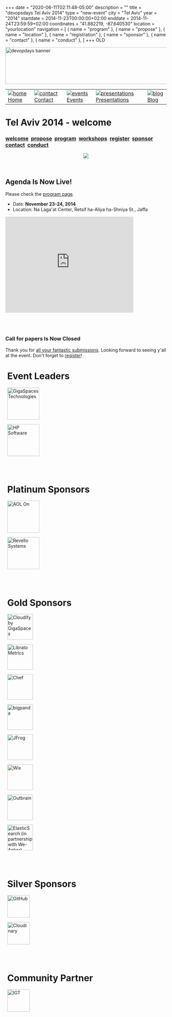 +++
date = "2020-06-11T02:11:48-05:00"
description = ""
title = "devopsdays Tel Aviv 2014"
type = "new-event"
city = "Tel Aviv"
year = "2014"
startdate = 2014-11-23T00:00:00+02:00
enddate = 2014-11-24T23:59:59+02:00
coordinates = "41.882219, -87.640530"
location = "yourlocation"
navigation = [
    { name = "program" },
    { name = "propose" },
    { name = "location" },
    { name = "registration" },
    { name = "sponsor" },
    { name = "contact" },
    { name = "conduct" },
]
+++
OLD






<!DOCTYPE HTML PUBLIC "-//W3C//DTD HTML 4.01 Transitional//EN"
"http://www.w3.org/TR/html4/loose.dtd">
<html>
<head>
<meta http-equiv="content-type" content="text/html; charset=utf-8" >
<title>Tel Aviv 2014
 - welcome</title>
<meta name="author" content="" >





<link rel="alternate" type="application/rss+xml" title="devopsdays RSS Feed" href="http://www.devopsdays.org/feed/" >

<script type="text/javascript" src="https://www.google.com/jsapi"></script>
<script type="text/javascript">
google.load('jquery', '1.3.2');
</script>

<!---This is a combined jAmpersand, jqwindont , jPullquote -->
<script type="text/javascript" src="/js/devops.js"></script>

<!--- Blueprint CSS Framework Screen + Fancytype-Screen + jedi.css -->
<link rel="stylesheet" href="/css/devops.min.css" type="text/css" media="screen, projection">
<link rel="stylesheet" href="/css/blueprint/print.css" type="text/css" media="print">
<!--[if IE]>
<link rel="stylesheet" href="/css/blueprint/ie.css" type="text/css" media="screen, projection">
<![endif]-->
</head>


<body onload="initialize()">

<div class="container ">
<div class="span-24 last" id="header">

 <div class="span-16 first">
	<img src="/images/devopsdays-banner.png" title="devopsdays banner" width="801" height="115" alt="devopdays banner" ><br>
 </div>
 <div class="span-8 last">
 </div>
</div>

<div class="span-24 last">
<div class="span-16 first">
<div id="headermenu">
<table >
  <tr>
    <td>
      <a href="/"><img alt="home" title="home" src="/images/home.png"></a>
      <a href="/">Home</a>
    </td>
    <td>
      <a href="/contact/"><img alt="contact" title="contact" src="/images/contact.png"></a>
      <a href="/contact/">Contact</a>
    </td>
    <td>
      <a href="/events/"><img alt="events" title="events" src="/images/events.png"></a>
      <a href="/events/">Events</a>
    </td>
    <td>
      <a href="/presentations/"><img alt="presentations" title="presentations" src="/images/presentations.png"></a>
      <a href="/presentations/">Presentations</a>
    </td>
    <td>
      <a href="/blog/"><img alt="blog" title="blog" src="/images/blog.png"></a>
      <a href="/blog/">Blog</a>
    </td>
  </tr>
</table>
</div>

</div>
<div class="span-8 last">
</div>

<div class="span-24 last" id="header">
<div class="span-16 first">
<h1>Tel Aviv 2014
 - welcome </h1>
</div>

<div class="span-8 last">
</div>
</div>

<div class="span-24 last">


<div class="span-16 last ">
  <div class="submenu">
<h3>
<a href="/events/2014/telaviv/">welcome</a> 
<a href="/events/2014/telaviv/propose">propose</a> 
<a href="/events/2014/telaviv/program">program</a> 
<a href="/events/2014/telaviv/workshops">workshops</a> 
<a href="/events/2014/telaviv/registration">register</a> 
<a href="/events/2014/telaviv/sponsor">sponsor</a> 
<a href="/events/2014/telaviv/contact">contact</a> 
<a href="/events/2014/telaviv/conduct">conduct</a> 

</h3>
</div>

  
  

<center><img border=0 src="logos/dod-tlv.png"></center>


<p></br></p>

<h2>Agenda Is Now Live!</h2>

<p>Please check the <a href="/events/2014/telaviv/program/">program page</a>.</p>

<ul>
<li>Date: <strong>November 23-24, 2014 </strong></li>
<li>Location: Na Laga'at Center, Retsif ha-Aliya ha-Shniya St., Jaffa</li>
</ul>


<iframe src="https://www.google.com/maps/embed?pb=!1m18!1m12!1m3!1d3381.598496014634!2d34.75042100000001!3d32.05305750000001!2m3!1f0!2f0!3f0!3m2!1i1024!2i768!4f13.1!3m3!1m2!1s0x151d4cc7a128b7cf%3A0x68f7aaf4fc9cf701!2z157XqNeb15YgIteg15Ag15zXktei16oi!5e0!3m2!1sen!2s!4v1412602596112" width="400" height="300" frameborder="0" style="border:0"></iframe>


<p></br>
</br></p>

<h3>Call for papers Is Now Closed</h3>

<p>Thank you for <a href="/events/2014/telaviv/proposals/"> all your fantastic submissions</a>. Looking forward to seeing y'all at the event. Don't forget to <a href="/events/2014/telaviv/registration/">register</a>!</p>

  
    

</div>

<div style="margin-left:6px" class="span-8 last">
  

<h1>Event Leaders</h1>


<a href='http://www.gigaspaces.com'><img border=0 alt='GigaSpaces Technologies' title='GigaSpaces Technologies' width=100px height=100px src='/events/2014/telaviv/logos/gigaspaces.png'></a>

<a href='https://www.facebook.com/HP.Software.Israel'><img border=0 alt='HP Software' title='HP Software' width=100px height=100px src='/events/2014/telaviv/logos/hp.png'></a>


<br/>
<br/>



<h1>Platinum Sponsors</h1>


<a href='http://on.aol.com/'><img border=0 alt='AOL On' title='AOL On' width=100px height=100px src='/events/2014/telaviv/logos/aolon.png'></a>

<a href='http://www.ravellosystems.com/'><img border=0 alt='Revello Systems' title='Revello Systems' width=100px height=100px src='/events/2014/telaviv/logos/ravello.png'></a>


<br/>
<br/>






<h1>Gold Sponsors</h1>


<a href='http://getcloudify.org'><img border=0 alt='Cloudify by GigaSpaces' title='Cloudify by GigaSpaces' width=80px height=80px src='/events/2014/telaviv/logos/cloudify.png'></a>

<a href='https://metrics.librato.com/?utm_campaign=dev-ops-tel-aviv&utm_content=promotion&utm_medium=event&utm_source=devops-tel-aviv'><img border=0 alt='Librato Metrics' title='Librato Metrics' width=80px height=80px src='/events/2014/telaviv/logos/librato.png'></a>

<a href='https://getchef.com/'><img border=0 alt='Chef' title='Chef' width=80px height=80px src='/events/2014/telaviv/logos/chef.png'></a>

<a href='http://bigpanda.io/'><img border=0 alt='bigpanda' title='bigpanda' width=80px height=80px src='/events/2014/telaviv/logos/bigpanda.png'></a>

<a href='http://www.jfrog.com/'><img border=0 alt='JFrog' title='JFrog' width=80px height=80px src='/events/2014/telaviv/logos/JFrogDoD.png'></a>

<a href='http://wix.com'><img border=0 alt='Wix' title='Wix' width=80px height=80px src='/events/2014/telaviv/logos/wix.png'></a>

<a href='http://www.outbrain.com'><img border=0 alt='Outbrain' title='Outbrain' width=80px height=80px src='/events/2014/telaviv/logos/outbrain.png'></a>

<a href='http://www.elasticsearch.com'><img border=0 alt='ElasticSearch (in partnership with We-Ankor)' title='ElasticSearch (in partnership with We-Ankor)' width=80px height=80px src='/events/2014/telaviv/logos/elasticsearch-ankor.png'></a>


<br/>
<br/>



<h1>Silver Sponsors</h1>


<a href='http://github.com'><img border=0 alt='GitHub' title='GitHub' width=70px height=70px src='/events/2014/telaviv/logos/github.png'></a>

<a href='http://cloudinary.com'><img border=0 alt='Cloudinary' title='Cloudinary' width=70px height=70px src='/events/2014/telaviv/logos/cloudinary.png'></a>


<br/>
<br/>



<h1>Community Partner</h1>


<a href='http://meetup.com/IGTCloud'><img border=0 alt='IGT' title='IGT' width=70px height=70px src='/events/2014/telaviv/logos/igt.png'></a>







</div>
  
</div>


</div>


<script type="text/javascript">
  var _gaq = _gaq || [];
  _gaq.push(['_setAccount', 'UA-9713393-1']);
  _gaq.push(['_trackPageview']);

  (function() {
    var ga = document.createElement('script'); ga.type = 'text/javascript'; ga.async = true;
    ga.src = ('https:' == document.location.protocol ? 'https://ssl' : 'http://www') + '.google-analytics.com/ga.js';
    var s = document.getElementsByTagName('script')[0]; s.parentNode.insertBefore(ga, s);
  })();
</script>




</body>
</html>
